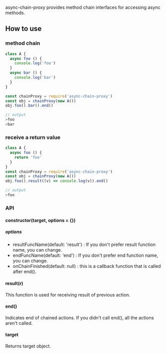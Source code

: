 async-chain-proxy provides method chain interfaces for accessing async methods.

## How to use

### method chain

```js
class A {
  async foo () {
    console.log('foo')
  }
  async bar () {
    console.log('bar')
  }
}

const chainProxy = require('async-chain-proxy')
const obj = chainProxy(new A())
obj.foo().bar().end()

// output
>foo
>bar
```

### receive a return value

```js
class A {
  async foo () {
    return 'foo'
  }
}
const chainProxy = require('async-chain-proxy')
const obj = chainProxy(new A())
obj.foo().result((v) => console.log(v)).end()

// output
>foo
```

### API

#### constructor(target, options = {})

##### options

  - resultFuncName(default: 'result') : If you don't prefer result function name, you can change.
  - endFuncName(default: 'end') : If you don't prefer end function name, you can change.
  - onChainFinished(default: null) : this is a callback function that is called after end().

#### result(r)

This function is used for receiving result of previous action.

#### end()

Indicates end of chained actions. If you didn't call end(), all the actions aren't called.

#### target

Returns target object.


